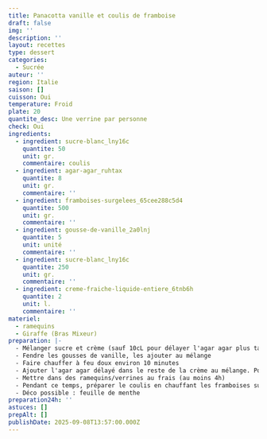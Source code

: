 ```yaml
---
title: Panacotta vanille et coulis de framboise
draft: false
img: ''
description: ''
layout: recettes
type: dessert
categories:
  - Sucrée
auteur: ''
region: Italie
saison: []
cuisson: Oui
temperature: Froid
plate: 20
quantite_desc: Une verrine par personne
check: Oui
ingredients:
  - ingredient: sucre-blanc_lny16c
    quantite: 50
    unit: gr.
    commentaire: coulis
  - ingredient: agar-agar_ruhtax
    quantite: 8
    unit: gr.
    commentaire: ''
  - ingredient: framboises-surgelees_65cee288c5d4
    quantite: 500
    unit: gr.
    commentaire: ''
  - ingredient: gousse-de-vanille_2a0lnj
    quantite: 5
    unit: unité
    commentaire: ''
  - ingredient: sucre-blanc_lny16c
    quantite: 250
    unit: gr.
    commentaire: ''
  - ingredient: creme-fraiche-liquide-entiere_6tnb6h
    quantite: 2
    unit: l.
    commentaire: ''
materiel:
  - ramequins
  - Giraffe (Bras Mixeur)
preparation: |-
  - Mélanger sucre et crème (sauf 10cL pour délayer l'agar agar plus tard) au fouet dans une casserole.
  - Fendre les gousses de vanille, les ajouter au mélange
  - Faire chauffer à feu doux environ 10 minutes
  - Ajouter l'agar agar délayé dans le reste de la crème au mélange. Porter à ébullition puis couper le feu
  - Mettre dans des ramequins/verrines au frais (au moins 4h)
  - Pendant ce temps, préparer le coulis en chauffant les framboises surgelées et le sucre (coulis). Mixer et filtrer. Une fois refroidi, verser sur les crèmes
  - Déco possible : feuille de menthe
preparation24h: ''
astuces: []
prepAlt: []
publishDate: 2025-09-08T13:57:00.000Z
---
```

